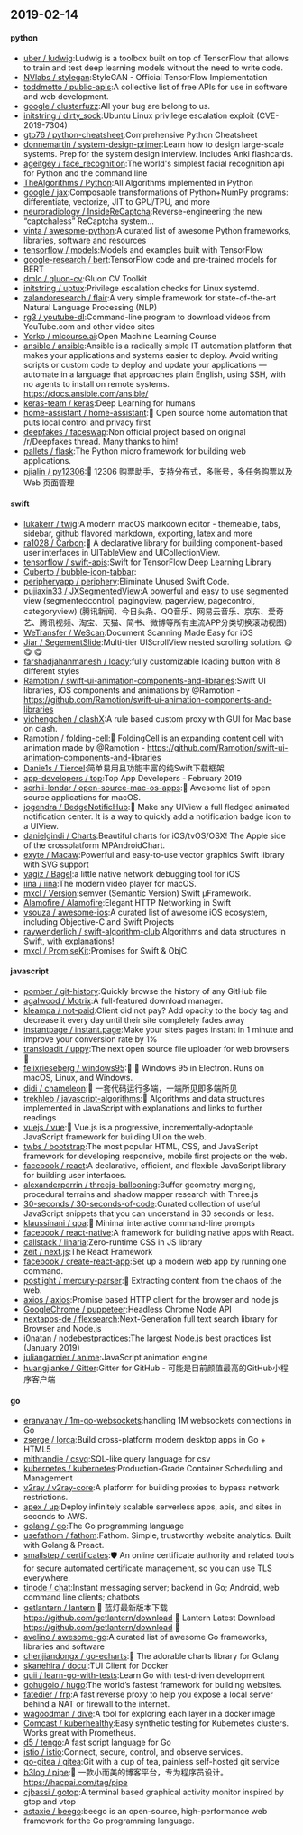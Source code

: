 ## 2019-02-14

#### python
* [uber / ludwig](https://github.com/uber/ludwig):Ludwig is a toolbox built on top of TensorFlow that allows to train and test deep learning models without the need to write code.
* [NVlabs / stylegan](https://github.com/NVlabs/stylegan):StyleGAN - Official TensorFlow Implementation
* [toddmotto / public-apis](https://github.com/toddmotto/public-apis):A collective list of free APIs for use in software and web development.
* [google / clusterfuzz](https://github.com/google/clusterfuzz):All your bug are belong to us.
* [initstring / dirty_sock](https://github.com/initstring/dirty_sock):Ubuntu Linux privilege escalation exploit (CVE-2019-7304)
* [gto76 / python-cheatsheet](https://github.com/gto76/python-cheatsheet):Comprehensive Python Cheatsheet
* [donnemartin / system-design-primer](https://github.com/donnemartin/system-design-primer):Learn how to design large-scale systems. Prep for the system design interview. Includes Anki flashcards.
* [ageitgey / face_recognition](https://github.com/ageitgey/face_recognition):The world's simplest facial recognition api for Python and the command line
* [TheAlgorithms / Python](https://github.com/TheAlgorithms/Python):All Algorithms implemented in Python
* [google / jax](https://github.com/google/jax):Composable transformations of Python+NumPy programs: differentiate, vectorize, JIT to GPU/TPU, and more
* [neuroradiology / InsideReCaptcha](https://github.com/neuroradiology/InsideReCaptcha):Reverse-engineering the new “captchaless” ReCaptcha system...
* [vinta / awesome-python](https://github.com/vinta/awesome-python):A curated list of awesome Python frameworks, libraries, software and resources
* [tensorflow / models](https://github.com/tensorflow/models):Models and examples built with TensorFlow
* [google-research / bert](https://github.com/google-research/bert):TensorFlow code and pre-trained models for BERT
* [dmlc / gluon-cv](https://github.com/dmlc/gluon-cv):Gluon CV Toolkit
* [initstring / uptux](https://github.com/initstring/uptux):Privilege escalation checks for Linux systemd.
* [zalandoresearch / flair](https://github.com/zalandoresearch/flair):A very simple framework for state-of-the-art Natural Language Processing (NLP)
* [rg3 / youtube-dl](https://github.com/rg3/youtube-dl):Command-line program to download videos from YouTube.com and other video sites
* [Yorko / mlcourse.ai](https://github.com/Yorko/mlcourse.ai):Open Machine Learning Course
* [ansible / ansible](https://github.com/ansible/ansible):Ansible is a radically simple IT automation platform that makes your applications and systems easier to deploy. Avoid writing scripts or custom code to deploy and update your applications — automate in a language that approaches plain English, using SSH, with no agents to install on remote systems. https://docs.ansible.com/ansible/
* [keras-team / keras](https://github.com/keras-team/keras):Deep Learning for humans
* [home-assistant / home-assistant](https://github.com/home-assistant/home-assistant):🏡
Open source home automation that puts local control and privacy first
* [deepfakes / faceswap](https://github.com/deepfakes/faceswap):Non official project based on original /r/Deepfakes thread. Many thanks to him!
* [pallets / flask](https://github.com/pallets/flask):The Python micro framework for building web applications.
* [pjialin / py12306](https://github.com/pjialin/py12306):🚂
12306 购票助手，支持分布式，多账号，多任务购票以及 Web 页面管理

#### swift
* [lukakerr / twig](https://github.com/lukakerr/twig):A modern macOS markdown editor - themeable, tabs, sidebar, github flavored markdown, exporting, latex and more
* [ra1028 / Carbon](https://github.com/ra1028/Carbon):🚴
A declarative library for building component-based user interfaces in UITableView and UICollectionView.
* [tensorflow / swift-apis](https://github.com/tensorflow/swift-apis):Swift for TensorFlow Deep Learning Library
* [Cuberto / bubble-icon-tabbar](https://github.com/Cuberto/bubble-icon-tabbar):
* [peripheryapp / periphery](https://github.com/peripheryapp/periphery):Eliminate Unused Swift Code.
* [pujiaxin33 / JXSegmentedView](https://github.com/pujiaxin33/JXSegmentedView):A powerful and easy to use segmented view (segmentedcontrol, pagingview, pagerview, pagecontrol, categoryview) (腾讯新闻、今日头条、QQ音乐、网易云音乐、京东、爱奇艺、腾讯视频、淘宝、天猫、简书、微博等所有主流APP分类切换滚动视图)
* [WeTransfer / WeScan](https://github.com/WeTransfer/WeScan):Document Scanning Made Easy for iOS
* [Jiar / SegementSlide](https://github.com/Jiar/SegementSlide):Multi-tier UIScrollView nested scrolling solution.
😋
😋
😋
* [farshadjahanmanesh / loady](https://github.com/farshadjahanmanesh/loady):fully customizable loading button with 8 different styles
* [Ramotion / swift-ui-animation-components-and-libraries](https://github.com/Ramotion/swift-ui-animation-components-and-libraries):Swift UI libraries, iOS components and animations by @Ramotion - https://github.com/Ramotion/swift-ui-animation-components-and-libraries
* [yichengchen / clashX](https://github.com/yichengchen/clashX):A rule based custom proxy with GUI for Mac base on clash.
* [Ramotion / folding-cell](https://github.com/Ramotion/folding-cell):📃
FoldingCell is an expanding content cell with animation made by @Ramotion - https://github.com/Ramotion/swift-ui-animation-components-and-libraries
* [Danie1s / Tiercel](https://github.com/Danie1s/Tiercel):简单易用且功能丰富的纯Swift下载框架
* [app-developers / top](https://github.com/app-developers/top):Top App Developers - February 2019
* [serhii-londar / open-source-mac-os-apps](https://github.com/serhii-londar/open-source-mac-os-apps):🚀
Awesome list of open source applications for macOS.
* [jogendra / BedgeNotificHub](https://github.com/jogendra/BedgeNotificHub): Make any UIView a full fledged animated notification center. It is a way to quickly add a notification badge icon to a UIView.
* [danielgindi / Charts](https://github.com/danielgindi/Charts):Beautiful charts for iOS/tvOS/OSX! The Apple side of the crossplatform MPAndroidChart.
* [exyte / Macaw](https://github.com/exyte/Macaw):Powerful and easy-to-use vector graphics Swift library with SVG support
* [yagiz / Bagel](https://github.com/yagiz/Bagel):a little native network debugging tool for iOS
* [iina / iina](https://github.com/iina/iina):The modern video player for macOS.
* [mxcl / Version](https://github.com/mxcl/Version):semver (Semantic Version) Swift µFramework.
* [Alamofire / Alamofire](https://github.com/Alamofire/Alamofire):Elegant HTTP Networking in Swift
* [vsouza / awesome-ios](https://github.com/vsouza/awesome-ios):A curated list of awesome iOS ecosystem, including Objective-C and Swift Projects
* [raywenderlich / swift-algorithm-club](https://github.com/raywenderlich/swift-algorithm-club):Algorithms and data structures in Swift, with explanations!
* [mxcl / PromiseKit](https://github.com/mxcl/PromiseKit):Promises for Swift & ObjC.

#### javascript
* [pomber / git-history](https://github.com/pomber/git-history):Quickly browse the history of any GitHub file
* [agalwood / Motrix](https://github.com/agalwood/Motrix):A full-featured download manager.
* [kleampa / not-paid](https://github.com/kleampa/not-paid):Client did not pay? Add opacity to the body tag and decrease it every day until their site completely fades away
* [instantpage / instant.page](https://github.com/instantpage/instant.page):Make your site’s pages instant in 1 minute and improve your conversion rate by 1%
* [transloadit / uppy](https://github.com/transloadit/uppy):The next open source file uploader for web browsers
🐶
* [felixrieseberg / windows95](https://github.com/felixrieseberg/windows95):💩
🚀
Windows 95 in Electron. Runs on macOS, Linux, and Windows.
* [didi / chameleon](https://github.com/didi/chameleon):🦎
一套代码运行多端，一端所见即多端所见
* [trekhleb / javascript-algorithms](https://github.com/trekhleb/javascript-algorithms):📝
Algorithms and data structures implemented in JavaScript with explanations and links to further readings
* [vuejs / vue](https://github.com/vuejs/vue):🖖
Vue.js is a progressive, incrementally-adoptable JavaScript framework for building UI on the web.
* [twbs / bootstrap](https://github.com/twbs/bootstrap):The most popular HTML, CSS, and JavaScript framework for developing responsive, mobile first projects on the web.
* [facebook / react](https://github.com/facebook/react):A declarative, efficient, and flexible JavaScript library for building user interfaces.
* [alexanderperrin / threejs-ballooning](https://github.com/alexanderperrin/threejs-ballooning):Buffer geometry merging, procedural terrains and shadow mapper research with Three.js
* [30-seconds / 30-seconds-of-code](https://github.com/30-seconds/30-seconds-of-code):Curated collection of useful JavaScript snippets that you can understand in 30 seconds or less.
* [klaussinani / qoa](https://github.com/klaussinani/qoa):💬
Minimal interactive command-line prompts
* [facebook / react-native](https://github.com/facebook/react-native):A framework for building native apps with React.
* [callstack / linaria](https://github.com/callstack/linaria):Zero-runtime CSS in JS library
* [zeit / next.js](https://github.com/zeit/next.js):The React Framework
* [facebook / create-react-app](https://github.com/facebook/create-react-app):Set up a modern web app by running one command.
* [postlight / mercury-parser](https://github.com/postlight/mercury-parser):📜
Extracting content from the chaos of the web.
* [axios / axios](https://github.com/axios/axios):Promise based HTTP client for the browser and node.js
* [GoogleChrome / puppeteer](https://github.com/GoogleChrome/puppeteer):Headless Chrome Node API
* [nextapps-de / flexsearch](https://github.com/nextapps-de/flexsearch):Next-Generation full text search library for Browser and Node.js
* [i0natan / nodebestpractices](https://github.com/i0natan/nodebestpractices):The largest Node.js best practices list (January 2019)
* [juliangarnier / anime](https://github.com/juliangarnier/anime):JavaScript animation engine
* [huangjianke / Gitter](https://github.com/huangjianke/Gitter):Gitter for GitHub - 可能是目前颜值最高的GitHub小程序客户端

#### go
* [eranyanay / 1m-go-websockets](https://github.com/eranyanay/1m-go-websockets):handling 1M websockets connections in Go
* [zserge / lorca](https://github.com/zserge/lorca):Build cross-platform modern desktop apps in Go + HTML5
* [mithrandie / csvq](https://github.com/mithrandie/csvq):SQL-like query language for csv
* [kubernetes / kubernetes](https://github.com/kubernetes/kubernetes):Production-Grade Container Scheduling and Management
* [v2ray / v2ray-core](https://github.com/v2ray/v2ray-core):A platform for building proxies to bypass network restrictions.
* [apex / up](https://github.com/apex/up):Deploy infinitely scalable serverless apps, apis, and sites in seconds to AWS.
* [golang / go](https://github.com/golang/go):The Go programming language
* [usefathom / fathom](https://github.com/usefathom/fathom):Fathom. Simple, trustworthy website analytics. Built with Golang & Preact.
* [smallstep / certificates](https://github.com/smallstep/certificates):🛡️
An online certificate authority and related tools for secure automated certificate management, so you can use TLS everywhere.
* [tinode / chat](https://github.com/tinode/chat):Instant messaging server; backend in Go; Android, web command line clients; chatbots
* [getlantern / lantern](https://github.com/getlantern/lantern):🔴
蓝灯最新版本下载 https://github.com/getlantern/download
🔴
Lantern Latest Download https://github.com/getlantern/download
🔴
* [avelino / awesome-go](https://github.com/avelino/awesome-go):A curated list of awesome Go frameworks, libraries and software
* [chenjiandongx / go-echarts](https://github.com/chenjiandongx/go-echarts):🎨
The adorable charts library for Golang
* [skanehira / docui](https://github.com/skanehira/docui):TUI Client for Docker
* [quii / learn-go-with-tests](https://github.com/quii/learn-go-with-tests):Learn Go with test-driven development
* [gohugoio / hugo](https://github.com/gohugoio/hugo):The world’s fastest framework for building websites.
* [fatedier / frp](https://github.com/fatedier/frp):A fast reverse proxy to help you expose a local server behind a NAT or firewall to the internet.
* [wagoodman / dive](https://github.com/wagoodman/dive):A tool for exploring each layer in a docker image
* [Comcast / kuberhealthy](https://github.com/Comcast/kuberhealthy):Easy synthetic testing for Kubernetes clusters. Works great with Prometheus.
* [d5 / tengo](https://github.com/d5/tengo):A fast script language for Go
* [istio / istio](https://github.com/istio/istio):Connect, secure, control, and observe services.
* [go-gitea / gitea](https://github.com/go-gitea/gitea):Git with a cup of tea, painless self-hosted git service
* [b3log / pipe](https://github.com/b3log/pipe):🎷
一款小而美的博客平台，专为程序员设计。https://hacpai.com/tag/pipe
* [cjbassi / gotop](https://github.com/cjbassi/gotop):A terminal based graphical activity monitor inspired by gtop and vtop
* [astaxie / beego](https://github.com/astaxie/beego):beego is an open-source, high-performance web framework for the Go programming language.

